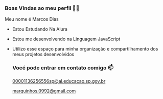  ### Boas Vindas ao meu perfil 👨‍🎓

 Meu nome é Marcos Dias

 - Estou Estudando Na Alura
 - Estou me desenvolvendo na Linguagem JavaScript
 - Utilizo esse espaço para minha organização e compartilhamento dos meus projetos desenvolvidos

   ### Vocé pode entrar em contato comigo 📫

   00001136256556sp@al.educacao.sp.gov.br
   
   marquinhos.0992@gmail.com
